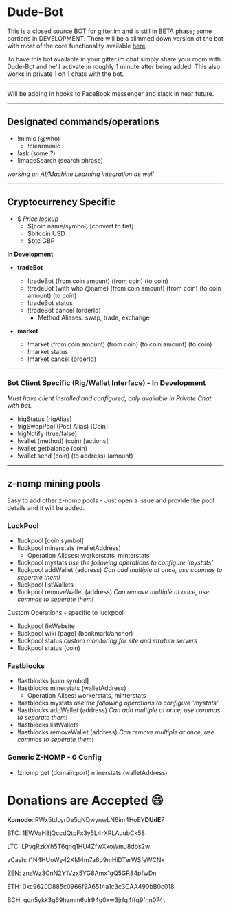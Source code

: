 # Dude-Bot

This is a closed source BOT for gitter.im and is still in BETA phase; some portions in DEVELOPMENT. There will be a slimmed down version of the bot with most of the core functionality available [here](https://github.com/Dude-WTF/simple-gitter.im-bot).

To have this bot available in your gitter.im chat simply share your room with Dude-Bot and he'll activate in roughly 1 minute after being added. This also works in private 1 on 1 chats with the bot.

---

Will be adding in hooks to FaceBook messenger and slack in near future.

---

## Designated commands/operations

* !mimic (@who)
  * !clearmimic
* !ask (some ?)
* !imageSearch (search phrase)

*working on AI/Machine Learning integration as well*

---

## Cryptocurrency Specific

* $ *Price lookup*
  * $(coin name/symbol) [convert to fiat]
  * $bitcoin USD
  * $btc GBP
  
**In Development**

* **tradeBot**
  * !tradeBot (from coin amount) (from coin) (to coin)
  * !tradeBot (with who @name) (from coin amount) (from coin) (to coin amount) (to coin)
  * !tradeBot status
  * !tradeBot cancel (orderId)
    * Method Aliases: swap, trade, exchange

* **market**
  * !market (from coin amount) (from coin) (to coin amount) (to coin)
  * !market status 
  * !market cancel (orderId)


---

### Bot Client Specific (Rig/Wallet Interface) - In Development
*Must have client installed and configured, only available in Private Chat with bot.*

* !rigStatus [rigAlias]
* !rigSwapPool (Pool Alias) [Coin]
* !rigNotify (true/false)
* !wallet (method) (coin) [actions]
* !wallet getbalance (coin)
* !wallet send (coin) (to address) (amount)

---

## z-nomp mining pools

Easy to add other z-nomp pools - Just open a issue and provide the pool details and it will be added.

### LuckPool
* !luckpool [coin symbol]
* !luckpool minerstats (walletAddress)
  * Operation Aliases: workerstats, minterstats
* !luckpool mystats *use the following operations to configure 'mystats'*
* !luckpool addWallet (address) *Can add multiple at once, use commas to seperate them!*
* !luckpool listWallets 
* !luckpool removeWallet (address) *Can remove multiple at once, use commas to seperate them!*

Custom Operations - specific to luckpool
* !luckpool fixWebsite
* !luckpool wiki (page) (bookmark/anchor) 
* !luckpool status *custom monitoring for site and stratum servers*
* !luckpool status (coin)

### Fastblocks
* !fastblocks [coin symbol]
* !fastblocks minerstats (walletAddress)
  * Operation Alises: workerstats, minterstats
* !fastblocks mystats *use the following operations to configure 'mystats'*
* !fastblocks addWallet (address) *Can add multiple at once, use commas to seperate them!*
* !fastblocks listWallets 
* !fastblocks removeWallet (address) *Can remove multiple at once, use commas to seperate them!*

### Generic Z-NOMP - 0 Config
* !znomp get (domain:port) minerstats (walletAddress)




# Donations are Accepted :smile:

**Komodo**: RWx5tdLyrDe5gNDwynwLN6im4HoEY**DUdE**7

BTC: 1EWVaH8jQccdQtpFx3y5L4rXRLAuubCk58

LTC: LPvqRzkYh5T6qnq1HU4ZfwXxoWmJ8dbs2w

zCash: t1N4HUoWy42KM4m7a6p9mHiDTerWSfeWCNx

ZEN: znaWz3CnN2Y1Vzx5YG8Amx1gQ5GR84pfwDn

ETH: 0xc9620D885c0966f9A6514a1c3c3CAA490bB0c018

BCH: qqn5ykk3g69hzmm6ulr94g0xw3jrfq4ffq9fnn074t
